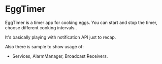 EggTimer
============================================================================

EggTimer is a timer app for cooking eggs.
You can start and stop the timer, choose different cooking intervals.. 


It's basically playing with notification API just to recap.

Also there is sample to show usage of:

* Services, AlarmManager, Broadcast Receivers.

